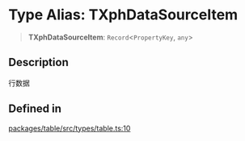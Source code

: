 # Type Alias: TXphDataSourceItem

> **TXphDataSourceItem**: `Record`\<`PropertyKey`, `any`\>

## Description

行数据

## Defined in

[packages/table/src/types/table.ts:10](https://github.com/XiaoPiHong/xph-crud/blob/1453d1f4b2490c13545a9d7404efaaabc2a2fd0f/packages/table/src/types/table.ts#L10)
